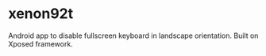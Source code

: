 # xenon92t
Android app to disable fullscreen keyboard in landscape orientation. Built on Xposed framework.
